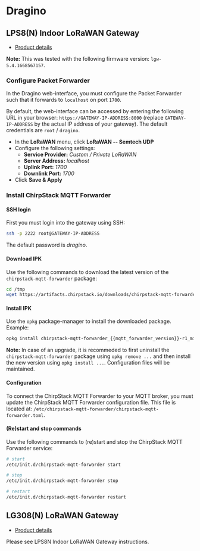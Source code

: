 # Dragino

<!-- toc -->

## LPS8(N) Indoor LoRaWAN Gateway

* [Product details](https://www.dragino.com/products/lora-lorawan-gateway/item/200-lps8n.html)

**Note:** This was tested with the following firmware version: `lgw-5.4.1668567157`.

### Configure Packet Forwarder

In the Dragino web-interface, you must configure the Packet Forwarder such
that it forwards to `localhost` on port `1700`.

By default, the web-interface can be accessed by entering the following URL
in your browser: `https://GATEWAY-IP-ADDRESS:8000` (replace `GATEWAY-IP-ADDRESS`
by the actual IP address of your gateway). The default credentials are
`root` / `dragino`.

* In the **LoRaWAN** menu, click **LoRaWAN -- Semtech UDP**
* Configure the following settings:
  * **Service Provider:** _Custom / Private LoRaWAN_
  * **Server Address:** _localhost_
  * **Uplink Port:** _1700_
  * **Downlink Port:** _1700_
* Click **Save & Apply**

### Install ChirpStack MQTT Forwarder

#### SSH login

First you must login into the gateway using SSH:

```bash
ssh -p 2222 root@GATEWAY-IP-ADDRESS
```

The default password is _dragino_.

#### Download IPK

Use the following commands to download the latest version of the
`chirpstack-mqtt-forwarder` package:

```bash
cd /tmp
wget https://artifacts.chirpstack.io/downloads/chirpstack-mqtt-forwarder/vendor/dragino/mips_24kc/chirpstack-mqtt-forwarder_{{mqtt_forwarder_version}}-r1_mips_24kc.ipk
```

#### Install IPK

Use the `opkg` package-manager to install the downloaded package. Example:

```bash
opkg install chirpstack-mqtt-forwarder_{{mqtt_forwarder_version}}-r1_mips_24kc.ipk
```

**Note:** In case of an upgrade, it is recommeded to first uninstall the
`chirpstack-mqtt-forwarder` package using `opkg remove ...` and then install the
new version using `opkg install ...`. Configuration files will be maintained.

#### Configuration

To connect the ChirpStack MQTT Forwarder to your MQTT broker, you must update
the ChirpStack MQTT Forwarder configuration file. This file is located at:
`/etc/chirpstack-mqtt-forwarder/chirpstack-mqtt-forwarder.toml`.

#### (Re)start and stop commands

Use the following commands to (re)start and stop the ChirpStack MQTT Forwarder service:

```bash
# start
/etc/init.d/chirpstack-mqtt-forwarder start

# stop
/etc/init.d/chirpstack-mqtt-forwarder stop

# restart
/etc/init.d/chirpstack-mqtt-forwarder restart
```

## LG308(N) LoRaWAN Gateway

* [Product details](https://www.dragino.com/products/lora-lorawan-gateway/item/229-lg308n.html)

Please see LPS8N Indoor LoRaWAN Gateway instructions.
